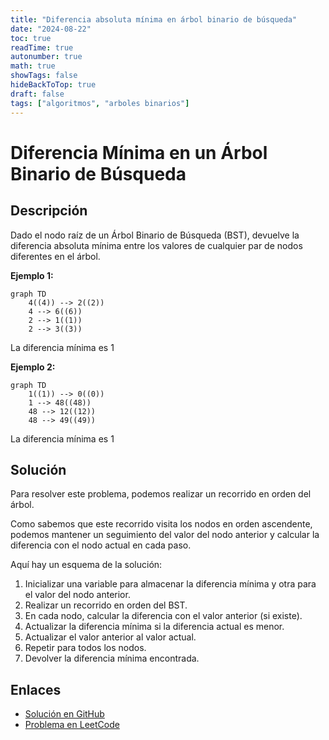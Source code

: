 ```yaml
---
title: "Diferencia absoluta mínima en árbol binario de búsqueda"
date: "2024-08-22"
toc: true
readTime: true
autonumber: true
math: true
showTags: false
hideBackToTop: true
draft: false
tags: ["algoritmos", "arboles binarios"]
---
```


# Diferencia Mínima en un Árbol Binario de Búsqueda

## Descripción

Dado el nodo raíz de un Árbol Binario de Búsqueda (BST), devuelve la diferencia absoluta mínima entre los valores de cualquier par de nodos diferentes en el árbol.

**Ejemplo 1:**

```mermaid
graph TD
    4((4)) --> 2((2))
    4 --> 6((6))
    2 --> 1((1))
    2 --> 3((3))
```

La diferencia mínima es 1

**Ejemplo 2:**

```mermaid
graph TD
    1((1)) --> 0((0))
    1 --> 48((48))
    48 --> 12((12))
    48 --> 49((49))
```

La diferencia mínima es 1

## Solución

Para resolver este problema, podemos realizar un recorrido en orden del árbol.

Como sabemos que este recorrido visita los nodos en orden ascendente, podemos mantener un seguimiento del valor del nodo anterior y calcular la diferencia con el nodo actual en cada paso.

Aquí hay un esquema de la solución:

1. Inicializar una variable para almacenar la diferencia mínima y otra para el valor del nodo anterior.
2. Realizar un recorrido en orden del BST.
3. En cada nodo, calcular la diferencia con el valor anterior (si existe).
4. Actualizar la diferencia mínima si la diferencia actual es menor.
5. Actualizar el valor anterior al valor actual.
6. Repetir para todos los nodos.
7. Devolver la diferencia mínima encontrada.

## Enlaces

- [Solución en GitHub](https://github.com/cdgn-coding/leetcode-practice-guide/tree/main/binary_search_tree/min_diff)
- [Problema en LeetCode](https://leetcode.com/problems/minimum-absolute-difference-in-bst/solutions/3636629/python-simple-and-clean-beats-66-67/?envType=study-plan-v2&envId=top-interview-150)
